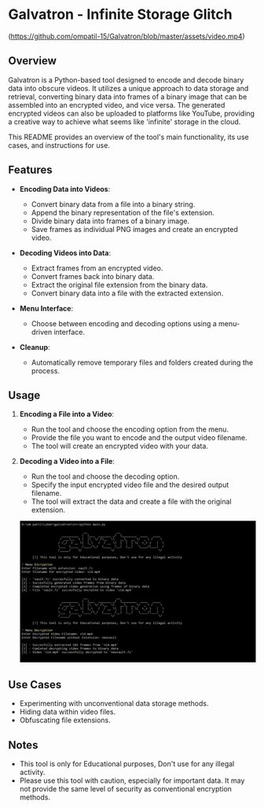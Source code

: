 # Galvatron - Infinite Storage Glitch

(https://github.com/ompatil-15/Galvatron/blob/master/assets/video.mp4)

## Overview

Galvatron is a Python-based tool designed to encode and decode binary data into obscure videos. It utilizes a unique approach to data storage and retrieval, converting binary data into frames of a binary image that can be assembled into an encrypted video, and vice versa. The generated encrypted videos can also be uploaded to platforms like YouTube, providing a creative way to achieve what seems like 'infinite' storage in the cloud. 

This README provides an overview of the tool's main functionality, its use cases, and instructions for use.

## Features

- **Encoding Data into Videos**:
  - Convert binary data from a file into a binary string.
  - Append the binary representation of the file's extension.
  - Divide binary data into frames of a binary image.
  - Save frames as individual PNG images and create an encrypted video.

- **Decoding Videos into Data**:
  - Extract frames from an encrypted video.
  - Convert frames back into binary data.
  - Extract the original file extension from the binary data.
  - Convert binary data into a file with the extracted extension.

- **Menu Interface**:
  - Choose between encoding and decoding options using a menu-driven interface.

- **Cleanup**:
  - Automatically remove temporary files and folders created during the process.

## Usage

1. **Encoding a File into a Video**:
   - Run the tool and choose the encoding option from the menu.
   - Provide the file you want to encode and the output video filename.
   - The tool will create an encrypted video with your data.

2. **Decoding a Video into a File**:
   - Run the tool and choose the decoding option.
   - Specify the input encrypted video file and the desired output filename.
   - The tool will extract the data and create a file with the original extension.

   ![Usage](/assets/usage.png)

## Use Cases

- Experimenting with unconventional data storage methods.
- Hiding data within video files.
- Obfuscating file extensions.

## Notes

- This tool is only for Educational purposes, Don't use for any illegal activity.
- Please use this tool with caution, especially for important data. It may not provide the same level of security as conventional encryption methods.



